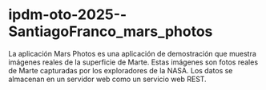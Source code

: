 # ipdm-oto-2025--SantiagoFranco_mars_photos

La aplicación Mars Photos es una aplicación de demostración que muestra imágenes reales de la superficie de Marte. 
Estas imágenes son fotos reales de Marte capturadas por los exploradores de la NASA. Los datos se almacenan en un servidor web como un servicio web REST.
